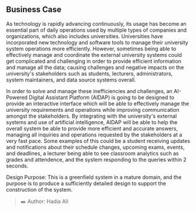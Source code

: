 ## Business Case
                                                                 
As technology is rapidly advancing continuously, its usage has become an essential part of daily operations used by multiple types of companies and organizations, which also includes universities. Universities have incorporated new technology and software tools to manage their university system operations more efficiently. However, sometimes being able to effectively manage and coordinate the external university systems could get complicated and challenging in order to provide efficient information and manage all the data; causing challenges and negative impacts on the university's stakeholders such as students, lecturers, administrators, system maintainers, and data source systems overall.

In order to solve and manage these inefficiencies and challenges, an AI-Powered Digital Assistant Platform (AIDAP) is going to be designed to provide an interactive interface which will be able to effectively manage the university requirements and operations while improving communication amongst the stakeholders. By integrating with the university's external systems and use of artificial intelligence, AIDAP will be able to help the overall system be able to provide more efficient and accurate answers, managing all inquiries and operations requested by the stakeholders at a very fast pace. Some examples of this could be a student receiving updates and notifications about their schedule changes, upcoming exams, events, and deadlines, a lecturer being able to see classroom analytics such as grades and attendence, and the system responding to the queries within 2 seconds.

Design Purpose: This is a greenfield system in a mature domain, and the purpose is to produce a sufficiently detailed design to support the construction of the system.



> ✒️ Author: Hadia Ali
